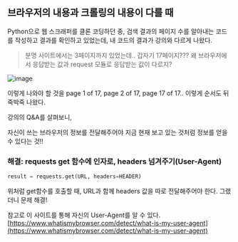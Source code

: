 ## 브라우저의 내용과 크롤링의 내용이 다를 때

Python으로 웹 스크래퍼를 클론 코딩하던 중, 검색 결과의 페이지 수를 알아내는 코드를 작성하고 결과를 확인하고 있었는데, 내 코드의 결과가 강의와 다르게 나왔다. 

> 분명 사이트에서는 3페이지까지 있었는데.. 갑자기 17페이지??? 왜 브라우저에서 응답받는 값과 request 모듈로 응답받는 값이 다르지?
> 

![image](https://user-images.githubusercontent.com/75435113/160418993-c0ce81f8-2699-4493-8941-af88044aaafe.png)


이렇게 나와야 할 것을 page 1 of 17, page 2 of 17, page 17 of 17.. 이렇게 순서도 뒤죽박죽 나왔다. 

강의의 Q&A를 살펴보니, 

자신이 쓰는 브라우저의 정보를 전달해주어야 지금 현재 보고 있는 것처럼 정보를 얻을 수 있다는 것!!

### 해결: requests get 함수에 인자로, headers 넘겨주기(User-Agent)

```python
result = requests.get(URL, headers=HEADER)
```

위처럼 get함수를 호출할 때, URL과 함께 headers 값을 따로 전달해주어야 한다. 그랬더니 문제 해결!

참고로 이 사이트를 통해 자신의 User-Agent를 알 수 있다. [https://www.whatismybrowser.com/detect/what-is-my-user-agent](https://www.whatismybrowser.com/detect/what-is-my-user-agent)
